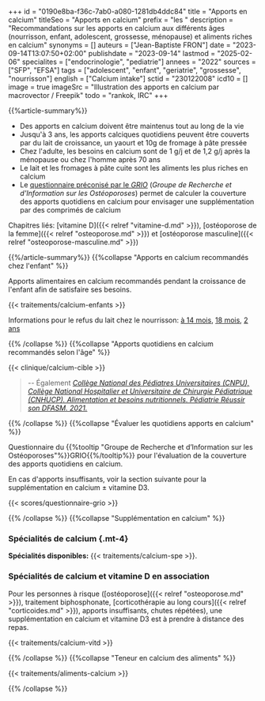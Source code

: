 +++
id = "0190e8ba-f36c-7ab0-a080-1281db4ddc84"
title = "Apports en calcium"
titleSeo = "Apports en calcium"
prefix = "les "
description = "Recommandations sur les apports en calcium aux différents âges (nourrisson, enfant, adolescent, grossesse, ménopause) et aliments riches en calcium"
synonyms = []
auteurs = ["Jean-Baptiste FRON"]
date = "2023-09-14T13:07:50+02:00"
publishdate = "2023-09-14"
lastmod = "2025-02-06"
specialites = ["endocrinologie", "pediatrie"]
annees = "2022"
sources = ["SFP", "EFSA"]
tags = ["adolescent", "enfant", "geriatrie", "grossesse", "nourrisson"]
english = ["Calcium intake"]
sctid = "230122008"
icd10 = []
image = true
imageSrc = "Illustration des apports en calcium par macrovector / Freepik"
todo = "rankok, IRC"
+++

{{%article-summary%}}

- Des apports en calcium doivent être maintenus tout au long de la vie
- Jusqu'à 3 ans, les apports calciques quotidiens peuvent être couverts par du lait de croissance, un yaourt et 10g de fromage à pâte pressée
- Chez l'adulte, les besoins en calcium sont de 1 g/j et de 1,2 g/j après la ménopause ou chez l'homme après 70 ans
- Le lait et les fromages à pâte cuite sont les aliments les plus riches en calcium
- Le [questionnaire préconisé par le *GRIO*](#évaluer-les-quotidiens-apports-en-calcium) (*Groupe de Recherche et d'Information sur les Ostéoporoses*) permet de calculer la couverture des apports quotidiens en calcium pour envisager une supplémentation par des comprimés de calcium

Chapitres liés: [vitamine D]({{< relref "vitamine-d.md" >}}), [ostéoporose de la femme]({{< relref "osteoporose.md" >}}) et [ostéoporose masculine]({{< relref "osteoporose-masculine.md" >}})

{{%/article-summary%}}
{{%collapse "Apports en calcium recommandés chez l'enfant" %}}

Apports alimentaires en calcium recommandés pendant la croissance de l'enfant afin de satisfaire ses besoins.

{{< traitements/calcium-enfants >}}

Informations pour le refus du lait chez le nourrisson: [à 14 mois](https://www.mpedia.fr/qr/refus-lait-croissance-14mois-carences-produits-laitiers/), [18 mois](https://www.mpedia.fr/qr/refus-lait-de-croissance-18-mois/), [2 ans](https://www.mpedia.fr/qr/mon-enfant-de-2-ans-refuse-le-biberon-de-lait-de-croissance/)

{{% /collapse %}}
{{%collapse "Apports quotidiens en calcium recommandés selon l'âge" %}}

{{< clinique/calcium-cible >}}

> -- Également *[Collège National des Pédiatres Universitaires (CNPU), Collège National Hospitalier et Universitaire de Chirurgie Pédiatrique (CNHUCP). Alimentation et besoins nutritionnels. Pédiatrie Réussir son DFASM. 2021.](https://www.pedia-univ.fr/deuxieme-cycle/referentiel/gastroenterologie-nutrition-chirurgie-abdominopelvienne/alimentation#e-apports-en-calcium-conseilles)*

{{% /collapse %}}
{{%collapse "Évaluer les quotidiens apports en calcium" %}}

Questionnaire du {{%tooltip "Groupe de Recherche et d’Information sur les Ostéoporoses"%}}GRIO{{%/tooltip%}} pour l'évaluation de la couverture des apports quotidiens en calcium.

En cas d'apports insuffisants, voir la section suivante pour la supplémentation en calcium ± vitamine D3.

<div class="alert border">
{{< scores/questionnaire-grio >}}
</div>

{{% /collapse %}}
{{%collapse "Supplémentation en calcium" %}}

### Spécialités de calcium {.mt-4}

**Spécialités disponibles:** {{< traitements/calcium-spe >}}.

### Spécialités de calcium et vitamine D en association

Pour les personnes à risque ([ostéoporose]({{< relref "osteoporose.md" >}}), traitement biphosphonate, [corticothérapie au long cours]({{< relref "corticoides.md" >}}), apports insuffisants, chutes répétées), une supplémentation en calcium et vitamine D3 est à prendre à distance des repas.

{{< traitements/calcium-vitd >}}

{{% /collapse %}}
{{%collapse "Teneur en calcium des aliments" %}}

{{< traitements/aliments-calcium >}}

{{% /collapse %}}
